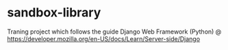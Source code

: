 # sandbox-library
Traning project which follows the guide Django Web Framework (Python) @ https://developer.mozilla.org/en-US/docs/Learn/Server-side/Django

